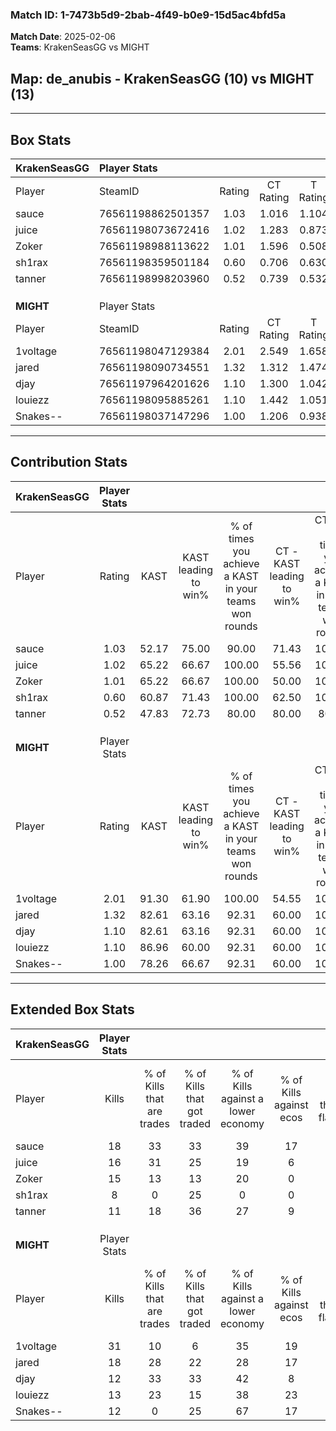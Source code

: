 ### Match ID: 1-7473b5d9-2bab-4f49-b0e9-15d5ac4bfd5a  
**Match Date**: 2025-02-06  
**Teams**: KrakenSeasGG vs MIGHT  

## **Map**: de_anubis - KrakenSeasGG (10) vs MIGHT (13)  
---  

## Box Stats  

| **KrakenSeasGG** | Player Stats      |        |           |          |       |       |       |         |        |      |     |
| :- | :- | :-: | :-: | :-: | :-: | :-: | :-: | :-: | :-: | :-: | :-: |
| Player           | SteamID           | Rating | CT Rating | T Rating | KAST  |  ADR  | Kills | Assists | Deaths | K/D  | HS% |
| sauce            | 76561198862501357 |  1.03  |   1.016   |  1.104   | 52.17 | 89.6  |  18   |    5    |   17   | 1.06 | 66  |
| juice            | 76561198073672416 |  1.02  |   1.283   |  0.873   | 65.22 | 77.8  |  16   |    5    |   17   | 0.94 | 68  |
| Zoker            | 76561198988113622 |  1.01  |   1.596   |  0.508   | 65.22 | 72.2  |  15   |    5    |   15   | 1.00 | 13  |
| sh1rax           | 76561198359501184 |  0.60  |   0.706   |  0.630   | 60.87 | 51.9  |   8   |    5    |   17   | 0.47 | 37  |
| tanner           | 76561198998203960 |  0.52  |   0.739   |  0.532   | 47.83 | 51.1  |  11   |    0    |   20   | 0.55 | 18  |
|                  |                   |        |           |          |       |       |       |         |        |      |     |
|                  |                   |        |           |          |       |       |       |         |        |      |     |
|                  |                   |        |           |          |       |       |       |         |        |      |     |
| **MIGHT**        | Player Stats      |        |           |          |       |       |       |         |        |      |     |
| Player           | SteamID           | Rating | CT Rating | T Rating | KAST  |  ADR  | Kills | Assists | Deaths | K/D  | HS% |
| 1voltage         | 76561198047129384 |  2.01  |   2.549   |  1.658   | 91.30 | 116.0 |  31   |    6    |   12   | 2.58 | 25  |
| jared            | 76561198090734551 |  1.32  |   1.312   |  1.474   | 82.61 | 84.4  |  18   |    3    |   13   | 1.38 | 61  |
| djay             | 76561197964201626 |  1.10  |   1.300   |  1.042   | 82.61 | 71.7  |  12   |   12    |   13   | 0.92 | 66  |
| louiezz          | 76561198095885261 |  1.10  |   1.442   |  1.051   | 86.96 | 75.8  |  13   |    9    |   16   | 0.81 | 69  |
| Snakes--         | 76561198037147296 |  1.00  |   1.206   |  0.938   | 78.26 | 68.6  |  12   |    4    |   14   | 0.86 | 75  |
---  

## Contribution Stats  

| **KrakenSeasGG** | Player Stats |       |                      |                                                        |                           |                                                             |                          |                                                            |
| :- | :-: | :-: | :-: | :-: | :-: | :-: | :-: | :-: |
| Player           |    Rating    | KAST  | KAST leading to win% | % of times you achieve a KAST in your teams won rounds | CT - KAST leading to win% | CT - % of times you achieve a KAST in your teams won rounds | T - KAST leading to win% | T - % of times you achieve a KAST in your teams won rounds |
| sauce            |     1.03     | 52.17 |        75.00         |                         90.00                          |           71.43           |                           100.00                            |          80.00           |                           80.00                            |
| juice            |     1.02     | 65.22 |        66.67         |                         100.00                         |           55.56           |                           100.00                            |          83.33           |                           100.00                           |
| Zoker            |     1.01     | 65.22 |        66.67         |                         100.00                         |           50.00           |                           100.00                            |          100.00          |                           100.00                           |
| sh1rax           |     0.60     | 60.87 |        71.43         |                         100.00                         |           62.50           |                           100.00                            |          83.33           |                           100.00                           |
| tanner           |     0.52     | 47.83 |        72.73         |                         80.00                          |           80.00           |                            80.00                            |          66.67           |                           80.00                            |
|                  |              |       |                      |                                                        |                           |                                                             |                          |                                                            |
|                  |              |       |                      |                                                        |                           |                                                             |                          |                                                            |
|                  |              |       |                      |                                                        |                           |                                                             |                          |                                                            |
| **MIGHT**        | Player Stats |       |                      |                                                        |                           |                                                             |                          |                                                            |
| Player           |    Rating    | KAST  | KAST leading to win% | % of times you achieve a KAST in your teams won rounds | CT - KAST leading to win% | CT - % of times you achieve a KAST in your teams won rounds | T - KAST leading to win% | T - % of times you achieve a KAST in your teams won rounds |
| 1voltage         |     2.01     | 91.30 |        61.90         |                         100.00                         |           54.55           |                           100.00                            |          70.00           |                           100.00                           |
| jared            |     1.32     | 82.61 |        63.16         |                         92.31                          |           60.00           |                           100.00                            |          66.67           |                           85.71                            |
| djay             |     1.10     | 82.61 |        63.16         |                         92.31                          |           60.00           |                           100.00                            |          66.67           |                           85.71                            |
| louiezz          |     1.10     | 86.96 |        60.00         |                         92.31                          |           60.00           |                           100.00                            |          60.00           |                           85.71                            |
| Snakes--         |     1.00     | 78.26 |        66.67         |                         92.31                          |           60.00           |                           100.00                            |          75.00           |                           85.71                            |
---  

## Extended Box Stats  

| **KrakenSeasGG** | Player Stats |                            |                            |                                    |                         |                              |                                 |        |                             |                                     |                          |                               |                            |
| :- | :-: | :-: | :-: | :-: | :-: | :-: | :-: | :-: | :-: | :-: | :-: | :-: | :-: |
| Player           |    Kills     | % of Kills that are trades | % of Kills that got traded | % of Kills against a lower economy | % of Kills against ecos | % of Kills that are flawless | % of Kills that are close duels | Deaths | % of Deaths that get traded | % of Deaths against a lower economy | % of Deaths against ecos | % of Deaths that are flawless | % of Deaths that are close |
| sauce            |      18      |             33             |             33             |                 39                 |           17            |              50              |                0                |   17   |              6              |                 12                  |            0             |              53               |             6              |
| juice            |      16      |             31             |             25             |                 19                 |            6            |              75              |                0                |   17   |             18              |                 12                  |            6             |              41               |             0              |
| Zoker            |      15      |             13             |             13             |                 20                 |            0            |              47              |                0                |   15   |             20              |                 13                  |            7             |              53               |             13             |
| sh1rax           |      8       |             0              |             25             |                 0                  |            0            |              38              |                0                |   17   |             18              |                 12                  |            6             |              65               |             0              |
| tanner           |      11      |             18             |             36             |                 27                 |            9            |              55              |               27                |   20   |             25              |                 15                  |            0             |              75               |             0              |
|                  |              |                            |                            |                                    |                         |                              |                                 |        |                             |                                     |                          |                               |                            |
|                  |              |                            |                            |                                    |                         |                              |                                 |        |                             |                                     |                          |                               |                            |
|                  |              |                            |                            |                                    |                         |                              |                                 |        |                             |                                     |                          |                               |                            |
| **MIGHT**        | Player Stats |                            |                            |                                    |                         |                              |                                 |        |                             |                                     |                          |                               |                            |
| Player           |    Kills     | % of Kills that are trades | % of Kills that got traded | % of Kills against a lower economy | % of Kills against ecos | % of Kills that are flawless | % of Kills that are close duels | Deaths | % of Deaths that get traded | % of Deaths against a lower economy | % of Deaths against ecos | % of Deaths that are flawless | % of Deaths that are close |
| 1voltage         |      31      |             10             |             6              |                 35                 |           19            |              74              |                0                |   12   |             25              |                 25                  |            0             |              58               |             8              |
| jared            |      18      |             28             |             22             |                 28                 |           17            |              56              |               11                |   13   |             23              |                 23                  |            0             |              54               |             8              |
| djay             |      12      |             33             |             33             |                 42                 |            8            |              50              |                8                |   13   |             23              |                 23                  |            0             |              62               |             0              |
| louiezz          |      13      |             23             |             15             |                 38                 |           23            |              38              |                0                |   16   |             38              |                 31                  |            6             |              44               |             6              |
| Snakes--         |      12      |             0              |             25             |                 67                 |           17            |              50              |                0                |   14   |             21              |                 29                  |            0             |              57               |             0              |
